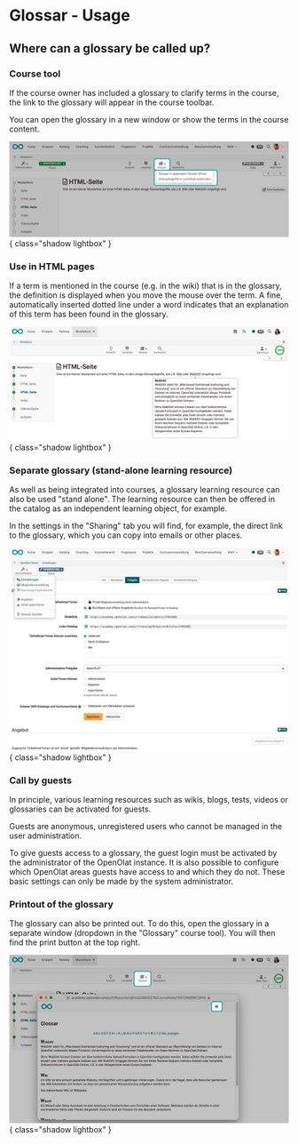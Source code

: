 # Glossar - Usage

## Where can a glossary be called up?

### Course tool

If the course owner has included a glossary to clarify terms in the course, the link to the glossary will appear in the course toolbar.

You can open the glossary in a new window or show the terms in the course content.

![glossary_toolbar_dropdown_v1_de.png](assets/glossary_toolbar_dropdown_v1_de.png){ class="shadow lightbox" }


### Use in HTML pages

If a term is mentioned in the course (e.g. in the wiki) that is in the glossary, the definition is displayed when you move the mouse over the term. A fine, automatically inserted dotted line under a word indicates that an explanation of this term has been found in the glossary.

![glossary_usage_html_v1_de.png](assets/glossary_usage_html_v1_de.png){ class="shadow lightbox" }


### Separate glossary (stand-alone learning resource)

As well as being integrated into courses, a glossary learning resource can also be used "stand alone". The learning resource can then be offered in the catalog as an independent learning object, for example.

In the settings in the "Sharing" tab you will find, for example, the direct link to the glossary, which you can copy into emails or other places.

![glossary_settings_share_v1_de.png](assets/glossary_settings_share_v1_de.png){ class="shadow lightbox" }


### Call by guests

In principle, various learning resources such as wikis, blogs, tests, videos or glossaries can be activated for guests.

Guests are anonymous, unregistered users who cannot be managed in the user administration.

To give guests access to a glossary, the guest login must be activated by the administrator of the OpenOlat instance. It is also possible to configure which OpenOlat areas guests have access to and which they do not. These basic settings can only be made by the system administrator.


### Printout of the glossary

The glossary can also be printed out. To do this, open the glossary in a separate window (dropdown in the "Glossary" course tool).
You will then find the print button at the top right.

![glossary_print_v1_de.png](assets/glossary_print_v1_de.png){ class="shadow lightbox" }
